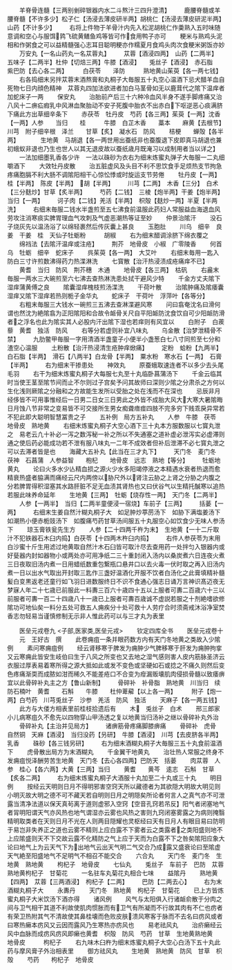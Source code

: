 <!-- { "loadSidebar": true } -->
　　羊脊骨连髓【三两别剉碎银器内水二斗熬汁三四升澄清】
　　鹿腰脊髓或羊腰脊髓【不许多少】松子仁【汤浸去薄皮研半两】胡桃仁【汤浸去薄皮研泥半两】山药【不计多少】
　　右将上件物于羊骨汁内先入松泥胡桃仁作羮熟入五时味随意调和空心与服饵鹑飞硫黄鳝鱼鸡等皆可作食用鸭子亦可
　　粳米与熟鸡头泥相和作粥食之可以益精髓强心志耳目聪明粳亦作糯夏月食鸡头肉次食粳米粥饭亦妙
　　万安丸【一名山药丸一名苁蓉丸】
　　苁蓉【酒浸四两】　山药【二两半】　五味子【二两半】杜仲【切焙三两】牛膝【酒浸】　　兎丝子【酒浸】　赤石脂　　紫巴防【去心各二两】　　　白茯苓　　泽防　　　熟地黄山茱萸【各一两七钱】
　　右各捣细末另拌苁蓉末酒熬膏和丸桐子大毎服五十丸空心温酒下忌犬醋羊血自死物七日内顔色精神　苁蓉丸四加法欲进者加白马茎骨如无以鹿茸代之隂下温痒者加蛇床子一两
　　保安丸
　　治胎前产后三十六种冷血风半身不遂手脚疼痛又治八风十二痹疝瘕乳中风淋血聚胎动不安子死腹中胎衣不出赤白下呕逆恶心痰满脐下痛此方出草细辛条下
　　赤茯苓　牡丹皮　芍药【各三两】茱萸【一两】沈香【一两】人参　　当归　　桂　　　牛膝　白芷木香　　藁本　　麻黄【去根节】川芎　附子细辛根　泽兰　　甘草【炙】　凝水石　防风
　　桔梗　　蝉殻【各半两】　　　　生地黄　马胡退【各一两世用出蚕纸非也蚕腹退下皮即真马胡退也兼初蛾蚁非退也乃生也世人以其无退皮故以蚕纸歳月既淹习以成制用者当以详之】
　　一法加细墨乳香各少许　一法以硃砂为衣右为细末炼蜜丸弹子大毎服一二丸细嚼酒下
　　大效牡丹皮散
　　治五脏虚风及头目不利不思饮食手足烦热支节拘急疼痛胞膈不利大肠不调隂阳相干心惊忪悸或时旋运支节劳倦
　　牡丹皮【一两】　桂【半两】　陈皮【半两】　胡【半两】
　　川芎【二两】　木香【三分】　白术【三分麸炒】甘草【炙半两】
　　芍药【二钱】　三棱【炮半两】干姜【炮半两】当归【一两】
　　诃子肉【二钱】羌活【半两】　枳殻【麸炒一两】半夏【半两洗】
　　右细末毎服二钱水半盏煎至五七沸食前温服此药妇人常服益血海退血风劳攻注消寒痰实脾胃理血气攻刺及气虚恶潮热等证至妙
　　仲景治隂汗
　　没石子烧灰先以温汤浴了以绵轻裹然后传灰囊上甚良
　　玉胞肚
　　川乌　细辛　良姜　干姜　桂　天仙子牡蛎粉　　　胡椒
　　右为细末醋调涂脐下绵衣覆之
　　绵裆法【去隂汗温痒或注疮】
　　荆芥　地骨皮　小椒　广零陵香
　　何首乌　牡蛎　细辛　蛇床子
　　呉茱萸【各一两】　大艾叶
　　右细末毎用一匙入防白三寸许煎数沸得药力热渫淋洗
　　七寳散【治汗热浸渍成疮痛痒不已】
　　黄耆　当归　防风　荆芥穗　木通
　　地骨皮【各三两】　枯矾
　　右麄末毎服一两水三大碗煎至六七沸去查热淋洗患处拭干避风少特
　　千金方丈夫隂下湿痒蒲黄傅之良
　　隂囊湿痒槐枝煎汤渫洗
　　干荷叶散
　　治隂肿痛及隂痿囊湿痒又隂下湿痒若热则栀子金华丸
　　蛇床子　干荷叶　浮萍叶【各等分】
　　右粗末毎服三大钱水一碗煎三五沸去查淋渫避风寒
　　问曰翕奄沈名曰滑何谓也然沈为絶隂翕为正阳隂阳和合故令衇骨关尺自平阳衇防沈食饮自可少阳衇防滑者之浮名也此为隂实其人必股内汗出隂下湿也若痒则有风宜以
　　白附子　白蒺藜　黄耆　独活　防风
　　右等分若虚则补宜八味丸
　　乌金散【治梦泄精骨不禁】
　　九肋鳖甲毎服一字用清酒半盏童子小便半小盏葱白七八寸同煎至七分和渣空心温服
　　土粉散【治汗热浸清生疮肿痒焮痛】
　　定粉　蛤粉【九两半】　白石脂【半两】　滑石【八两半】白龙骨【半两】　粟水粉　寒水石【一两】　石膏【半两】
　　右为细末干掺患处
　　神效丸
　　原蚕蛾取速连者不以多少去头尾毛羽
　　右干为细末炼蜜丸桐子大每服七丸至十丸临卧菖蒲汤下
　　千金云临其时当使王茎至隂节间而止不尔则过子宫矣予问其故师曰深则少隂之分肃杀之方何以生化浅则厥隂之分融和之方故能生发所以受胎之处在浅而不在深也
　　忌辰非月经侈皆不可用事惟经后一日男二日女三日男此之外皆不成胎大风大大寒大暑隂晦日月蚀八节非常之变易皆不可交接所生男女痴聋瘖痖四肢不完多穷下贱乖戾异常若不犯此即大聪明智慧冨贵之子
　　五补例　局方五补丸
　　人参　牛膝　茯苓　地骨皮　熟地黄
　　右细末炼蜜丸桐子大空心酒下三十丸本方服数服以七寳丸泄之　易老云凢十补必一泻之数泻秘一补之所以不失通塞之道补虚必泄泻实必虚滞则通之使后药必能成功若不泄有服八味丸一二年不成效者但补后泄滞不必七寳丸泄之可以去滞者皆是也
　　海藏大五补丸【此当在三才丸下】
　　天门冬　麦门冬　茯神　石菖蒲　人参益智　　枹杞　　地骨皮　远志　熟地【等分】
　　牡蛎地黄丸
　　论曰火多水少亾精血损之源火少水多阳竭停液之本精遇水衰者热退而愈精衰热盛者脇满而痛经云尺内两傍以胁尺外以肾注云胁之上肾之分胁之内腹之分若脾胃得积湿塞其水路肝脏不足无血渍其肾热也又曰伏谷气以生精托醎寒以追热若服此味养命延年
　　生地黄【三两】　牡蛎【烧存性一两】　天门冬【二两半】
　　人参【一两半】　当归【二两半童便浸一宿烧】车前子【三两】
　　括蒌【一两】
　　右细末生姜自然汁糊丸桐子大　如足肿炒葶苈汤下　如胁下满塩姜汤下　如潮热小便赤栀豉汤下　如腹痛芍药甘草汤间服五十丸服空心如饮食少无味人参汤下
　　琼玉膏铁瓮先生方
　　人参【二十四两千杵为末】　生地黄【一十二斤取汁不犯铁器石木臼内捣】白茯苓【十四两木杵臼内捣】
　　右件人参茯苓为末用白沙蜜十斤生用滤过地黄取自然汁木石臼皆可取汁尽去查用药一处拌匀入银器内或好甆器内封如器物小或两处亦可用净纸二三十重封闭入汤内以桑炭煮六日连夜火煮三日夜取旧汤内煮一日用蜡纸数重包繋瓶口悬井口以去火毒一伏时取之再入旧汤内煮一日以出水气取出开封取三匙作三盏好温酒化开服不饮者白汤化之此膏填精补髓髪白变黒返老还童行如飞羽日进数服终日不识不食通心强志日诵万言神识髙迈夜无梦寐人年二十七歳已前服此一料夀三百六十歳四十五以上服者可夀二百歳六十三以前服者可夀一百二十四歳八十一歳已上服者可夀百歳诚不虚説若服之十剂絶嗜欲修隂功可地仙矣一料分五处可救五人痈疾分十处可救十人劳疗合时须斋戒沐浴净室焚香志勿轻易当谨慎修制无示非人惟此药可以与三才丸为表里








　　医垒元戎卷九
<子部,医家类,医垒元戎>
　　钦定四库全书
　　医垒元戎卷十
　　元　王好古　撰
　　此卷痈疽一条并眼药数方内有天门冬地黄之类故入少隂例
　　素问寒痈疽例
　　经云肾移寒于脾发为痈肿少气脾移寒于肝发为痈肿拘挛又云寒痈此皆安生岐伯曰生于八风之所变也又去地之湿气感则害人皮内筋脉圣济云衣服过厚表易着寒所得之源大抵如此或发不变色或坚硬如石或捻之不痛久则然后变色疼痛渐耎而成脓如泔而稀久不能差疮口不合变为疳漏贩壊肌肉侵损骨髓以致痿痹宜以此骨碎补丸主之方【鲁山新制】
　　骨碎补　补骨脂　熟地黄　川当归　续防石楠叶　黄耆　　石斛　　牛膝　　杜仲萆薢【以上各一两】　　　附子【炮一两】白芍药　川芎兎丝子　沙参　羌活　防风　独活
　　天麻子【各一两五钱】
　　此方与大偻方相表里前桂枝拾遗后有
　　木　兎丝子　白术
　　邢三郎家小儿病寒疽久不愈先以四物穿山甲汤透之复以地黄当归汤补之继以骨碎补丸外治
　　骨碎补丸【主治并见局方】
　　诸痹筋骨疼痛脚膝痹痛
　　骨碎补　虎骨　自然铜　天麻【酒浸】　当归没药【叧研】　牛膝【酒浸】　川芎【去皮脐各半两】　乳香
　　硃砂【各三钱另研】
　　右为细末酒糊丸桐子大毎服三五十丸食前温酒下
　　虎骨散出局方为末酒糊丸
　　千金翼干地黄丸
　　治壮热人常服之终身不发痈疽悦泽酬劳苦生地黄　天门冬【去心各四两】巴防天　括蒌
　　肉苁蓉　人参　桂心【各六两】大黄【三两】当归
　　黄耆　　黄芩　逺志　石斛　甘草【炙各二两】
　　右为细末炼蜜丸桐子大酒服十丸加至二十丸或三十丸
　　明目例
　　按经云天明则日月不得明邪害空窍天所以藏德者为其欲隠大明故大明见则小明灭故大明之德不可不藏天若自明则日月之明隠矣所论者何言人之真气亦不可泄露当清净法道以保天真茍离于道则虚邪入空窍【空音孔窍若吊反】阳气者闭塞地气者冐明阳谓天气亦风热也地气谓湿亦云雾也风热之害则九窍闭塞雾露之为病则掩翳精明取类者在天则日月不光在人则两目隠耀也灵枢经曰天有日月人有眼目易曰防明于易岂非失养正之道也云雾不精则上应白露不下雾者云之类露者之类阳盛则地不上应隂盛则天不下交故云露不化精防之气上应于天而为白露不下之咎矣隂阳应象大论曰地气上为云天气下为出地气云出天气明二气交合乃成露又盛衰论曰至隂虚天气絶至阳盛地气不足明气不相召不能交合
　　六合丸
　　天门冬　麦门冬　生地黄　熟地黄
　　枸杞子　地骨皮
　　七仙丸
　　兎丝子　车前子　巴防　苁蓉　熟地黄枸杞子　甘菊花
　　一名驻车丸菊花丸相合七味
　　益隂丹
　　熟地黄【四两】　苁蓉【三两酒浸】　枸杞子【二两】
　　巴防【二两去心】
　　右为末酒糊丸桐子大
　　永夀丹
　　天门冬　熟地黄　枸杞子　甘菊花
　　已上方皆炼蜜丸桐子大米饮汤下酒亦得
　　诸风例
　　风气与太阳俱入行诸衇俞散于分肉之间与卫气相干其道不利故使肌肉惯胀而有卫气有所凝而不行故其肉有不仁也疠者有荣卫热附其气不清故使其鼻桂壊而色败皮肤溃风寒客于脉而不去名曰疠风或者曰寒热癞本疠风又云因而露风乃生寒热亦疠风也
　　易老祛风丸
　　治疥癞经云风中血脉而成疠风疠风即癞也黄耆　枳殻　防风　芍药　甘草　生地黄熟地黄　　　地骨皮　　　枸杞子
　　右九味木臼杵为细末炼蜜丸桐子大空心白汤下五十丸此药与摩风膏子外治相表里
　　御方祛风丸
　　生地黄　熟地黄　防风　甘草　枳殻
　　芍药　　枸杞子　地骨皮
